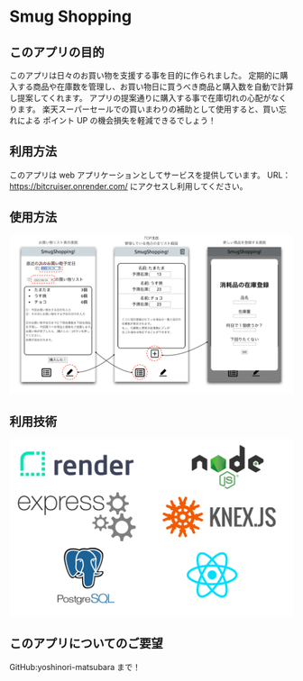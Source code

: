 # Smug Shopping

## このアプリの目的

このアプリは日々のお買い物を支援する事を目的に作られました。
定期的に購入する商品や在庫数を管理し、お買い物日に買うべき商品と購入数を自動で計算し提案してくれます。
アプリの提案通りに購入する事で在庫切れの心配がなくります。
楽天スーパーセールでの買いまわりの補助として使用すると、買い忘れによる
ポイント UP の機会損失を軽減できるでしょう！

## 利用方法

このアプリは web アプリケーションとしてサービスを提供しています。
URL：https://bitcruiser.onrender.com/
にアクセスし利用してください。

## 使用方法

![利用方法簡易図](./image/Readme01.png)

## 利用技術

![利用方法簡易図](./image/Readme02.png)

## このアプリについてのご要望

GitHub:yoshinori-matsubara まで！

